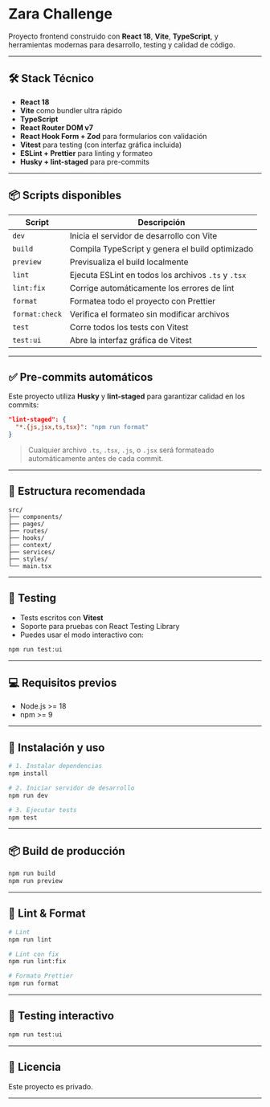 # Zara Challenge

Proyecto frontend construido con **React 18**, **Vite**, **TypeScript**, y herramientas modernas para desarrollo, testing y calidad de código.

---

## 🛠️ Stack Técnico

- **React 18**
- **Vite** como bundler ultra rápido
- **TypeScript**
- **React Router DOM v7**
- **React Hook Form + Zod** para formularios con validación
- **Vitest** para testing (con interfaz gráfica incluida)
- **ESLint + Prettier** para linting y formateo
- **Husky + lint-staged** para pre-commits

---

## 📦 Scripts disponibles

| Script         | Descripción                                           |
|----------------|-------------------------------------------------------|
| `dev`          | Inicia el servidor de desarrollo con Vite            |
| `build`        | Compila TypeScript y genera el build optimizado      |
| `preview`      | Previsualiza el build localmente                     |
| `lint`         | Ejecuta ESLint en todos los archivos `.ts` y `.tsx`  |
| `lint:fix`     | Corrige automáticamente los errores de lint          |
| `format`       | Formatea todo el proyecto con Prettier               |
| `format:check` | Verifica el formateo sin modificar archivos          |
| `test`         | Corre todos los tests con Vitest                     |
| `test:ui`      | Abre la interfaz gráfica de Vitest                   |

---

## ✅ Pre-commits automáticos

Este proyecto utiliza **Husky** y **lint-staged** para garantizar calidad en los commits:

```json
"lint-staged": {
  "*.{js,jsx,ts,tsx}": "npm run format"
}
```

> Cualquier archivo `.ts`, `.tsx`, `.js`, o `.jsx` será formateado automáticamente antes de cada commit.

---

## 📁 Estructura recomendada

```
src/
├── components/
├── pages/
├── routes/
├── hooks/
├── context/
├── services/
├── styles/
└── main.tsx
```

---

## 🧪 Testing

- Tests escritos con **Vitest**
- Soporte para pruebas con React Testing Library
- Puedes usar el modo interactivo con:

```bash
npm run test:ui
```

---

## 💻 Requisitos previos

- Node.js >= 18
- npm >= 9

---

## 🚀 Instalación y uso

```bash
# 1. Instalar dependencias
npm install

# 2. Iniciar servidor de desarrollo
npm run dev

# 3. Ejecutar tests
npm test
```

---

## 📦 Build de producción

```bash
npm run build
npm run preview
```

---

## 🧹 Lint & Format

```bash
# Lint
npm run lint

# Lint con fix
npm run lint:fix

# Formato Prettier
npm run format
```

---

## 🧪 Testing interactivo

```bash
npm run test:ui
```

---

## 📄 Licencia

Este proyecto es privado.

---

